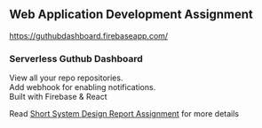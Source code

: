 ## Web Application Development Assignment
https://guthubdashboard.firebaseapp.com/

### Serverless Guthub Dashboard
View all your repo repositories. <br>
Add webhook for enabling notifications. <br>
Built with Firebase & React 

Read [Short System Design Report Assignment](https://github.com/1dv612/ce222qw-examination/wiki/Short-System-Design-Report-Assignment) for more details 
